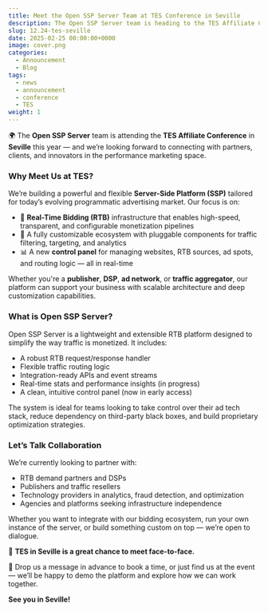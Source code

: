 ```yaml
---
title: Meet the Open SSP Server Team at TES Conference in Seville
description: The Open SSP Server team is heading to the TES Affiliate Conference in Seville to showcase our RTB technology, explore collaboration opportunities, and present the future of programmatic infrastructure.
slug: 12.24-tes-seville
date: 2025-02-25 00:00:00+0000
image: cover.png
categories:
  - Announcement
  - Blog
tags:
  - news
  - announcement
  - conference
  - TES
weight: 1
---
```


🌍 The **Open SSP Server** team is attending the **TES Affiliate Conference** in **Seville** this year — and we’re looking forward to connecting with partners, clients, and innovators in the performance marketing space.

### Why Meet Us at TES?

We’re building a powerful and flexible **Server-Side Platform (SSP)** tailored for today’s evolving programmatic advertising market. Our focus is on:

- 🔄 **Real-Time Bidding (RTB)** infrastructure that enables high-speed, transparent, and configurable monetization pipelines
- 🧩 A fully customizable ecosystem with pluggable components for traffic filtering, targeting, and analytics
- 📊 A new **control panel** for managing websites, RTB sources, ad spots, and routing logic — all in real-time

Whether you're a **publisher**, **DSP**, **ad network**, or **traffic aggregator**, our platform can support your business with scalable architecture and deep customization capabilities.

### What is Open SSP Server?

Open SSP Server is a lightweight and extensible RTB platform designed to simplify the way traffic is monetized. It includes:

- A robust RTB request/response handler
- Flexible traffic routing logic
- Integration-ready APIs and event streams
- Real-time stats and performance insights (in progress)
- A clean, intuitive control panel (now in early access)

The system is ideal for teams looking to take control over their ad tech stack, reduce dependency on third-party black boxes, and build proprietary optimization strategies.

### Let’s Talk Collaboration

We’re currently looking to partner with:

- RTB demand partners and DSPs
- Publishers and traffic resellers
- Technology providers in analytics, fraud detection, and optimization
- Agencies and platforms seeking infrastructure independence

Whether you want to integrate with our bidding ecosystem, run your own instance of the server, or build something custom on top — we’re open to dialogue.

📅 **TES in Seville is a great chance to meet face-to-face.**

📩 Drop us a message in advance to book a time, or just find us at the event — we’ll be happy to demo the platform and explore how we can work together.

**See you in Seville!**
